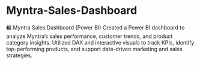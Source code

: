 # Myntra-Sales-Dashboard
🛍️ Myntra Sales Dashboard (Power BI) Created a Power BI dashboard to analyze Myntra’s sales performance, customer trends, and product category insights. Utilized DAX and interactive visuals to track KPIs, identify top-performing products, and support data-driven marketing and sales strategies.
